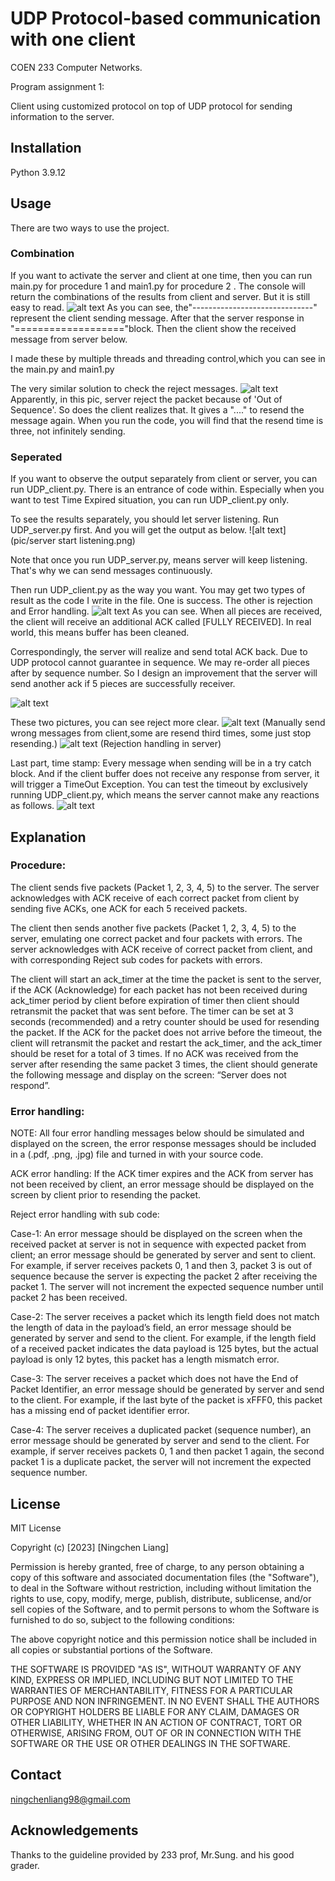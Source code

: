 # UDP Protocol-based communication with one client
COEN 233 Computer Networks.

Program assignment 1: 

Client using customized protocol on top of UDP protocol for sending information to the server.

## Installation
Python 3.9.12

## Usage
There are two ways to use the project.
### Combination
If you want to activate the server and client at one time, then you can run main.py for procedure 1 and main1.py for procedure 2 .
The console will return the combinations of the results from client and server. But it is still easy to read.
![alt text](pic/procedure2.png)
As you can see, the"------------------------------" represent the client sending message. After that the server response in "==================="block.
Then the client show the received message from server below.

I made these by multiple threads and threading control,which you can see in the main.py and main1.py

The very similar solution to check the reject messages.
![alt text](pic/procedure1.png)
Apparently, in this pic, server reject the packet because of 'Out of Sequence'.
So does the client realizes that. It gives a "...." to resend the message again.
When you run the code, you will find that the resend time is three, not infinitely sending.



### Seperated
If you want to observe the output separately from client or server, you can run UDP_client.py. There is an entrance of code within. 
Especially when you want to test Time Expired situation, you can run UDP_client.py only.

To see the results separately, you should let server listening. Run UDP_server.py first. And you will get the output as below.
![alt text](pic/server start listening.png)

Note that once you run UDP_server.py, means server will keep listening. That's why we can send messages continuously.

Then run UDP_client.py as the way you want. You may get two types of result as the code I write in the file. One is success. The other is rejection and Error handling.
![alt text](pic/client_ACk.png)
As you can see. When all pieces are received, the client will receive an additional ACK called [FULLY RECEIVED]. In real world, this means buffer has been cleaned.

Correspondingly, the server will realize and send total ACK back. Due to UDP protocol cannot guarantee in sequence. We may re-order all pieces after by sequence number.
So I design an improvement that the server will send another ack if 5 pieces are successfully receiver.

![alt text](pic/serverfullyack.png)

These two pictures, you can see reject more clear.
![alt text](pic/client_rej.png)
(Manually send wrong messages from client,some are resend third times, some just stop resending.)
![alt text](pic/server_reject.png)
(Rejection handling in server)

Last part, time stamp:
Every message when sending will be in a try catch block. And if the client buffer does not receive any response from server, it will trigger a TimeOut Exception.
You can test the timeout by exclusively running UDP_client.py, which means the server cannot make any reactions as follows.
![alt text](pic/timeout_client.png)


## Explanation
### Procedure:

The client sends five packets (Packet 1, 2, 3, 4, 5) to the server.
The server acknowledges with ACK receive of each correct packet from client by sending five ACKs, one ACK for each 5 received packets.

The client then sends another five packets (Packet 1, 2, 3, 4, 5) to the server, emulating one correct packet and four packets with errors.
The server acknowledges with ACK receive of correct packet from client, and with corresponding Reject sub codes for packets with errors. 

The client will start an ack_timer at the time the packet is sent to the server, if the ACK (Acknowledge) for each packet has not been received during ack_timer period by client before expiration of timer then client should retransmit the packet that was sent before.
The timer can be set at 3 seconds (recommended) and a retry counter should be used for resending the packet. If the ACK for the packet does not arrive before the timeout, the client will retransmit the packet and restart the ack_timer, and the ack_timer should be reset for a total of 3 times.
If no ACK was received from the server after resending the same packet 3 times, the client should generate the following message and display on the screen: 
“Server does not respond”.

### Error handling:

NOTE: All four error handling messages below should be simulated and displayed on the screen, the error response messages should be included in a (.pdf, .png, .jpg) file and turned in with your source code.


ACK error handling:
If the ACK timer expires and the ACK from server has not been received by client, an error message should be displayed on the screen by client prior to resending the packet.

Reject error handling with sub code:

Case-1: An error message should be displayed on the screen when the received packet at server is not in sequence with expected packet from client; an error message should be generated by server and sent to client.
	For example, if server receives packets 0, 1 and then 3, packet 3 is out of sequence because the server is expecting the packet 2 after receiving the packet 1. The server will not increment the expected sequence number until packet 2 has been received.

Case-2: The server receives a packet which its length field does not match the length of data in the payload’s field, an error message should be generated by server and send to the client.
	For example, if the length field of a received packet indicates the data payload is 125 bytes, but the actual payload is only 12 bytes, this packet has a length mismatch error.

Case-3: The server receives a packet which does not have the End of Packet Identifier, an error message should be generated by server and send to the client.
	For example, if the last byte of the packet is xFFF0, this packet has a missing end of packet identifier error.

Case-4: The server receives a duplicated packet (sequence number), an error message should be generated by server and send to the client.
	For example, if server receives packets 0, 1 and then packet 1 again, the second packet 1 is a duplicate packet, the server will not increment the expected sequence number.




## License
MIT License

Copyright (c) [2023] [Ningchen Liang]

Permission is hereby granted, free of charge, to any person obtaining a copy
of this software and associated documentation files (the "Software"), to deal
in the Software without restriction, including without limitation the rights
to use, copy, modify, merge, publish, distribute, sublicense, and/or sell
copies of the Software, and to permit persons to whom the Software is
furnished to do so, subject to the following conditions:

The above copyright notice and this permission notice shall be included in all
copies or substantial portions of the Software.

THE SOFTWARE IS PROVIDED "AS IS", WITHOUT WARRANTY OF ANY KIND, EXPRESS OR
IMPLIED, INCLUDING BUT NOT LIMITED TO THE WARRANTIES OF MERCHANTABILITY,
FITNESS FOR A PARTICULAR PURPOSE AND NON INFRINGEMENT. IN NO EVENT SHALL THE
AUTHORS OR COPYRIGHT HOLDERS BE LIABLE FOR ANY CLAIM, DAMAGES OR OTHER
LIABILITY, WHETHER IN AN ACTION OF CONTRACT, TORT OR OTHERWISE, ARISING FROM,
OUT OF OR IN CONNECTION WITH THE SOFTWARE OR THE USE OR OTHER DEALINGS IN THE
SOFTWARE.
## Contact
ningchenliang98@gmail.com
## Acknowledgements
Thanks to the guideline provided by 233 prof, Mr.Sung. and his good grader.